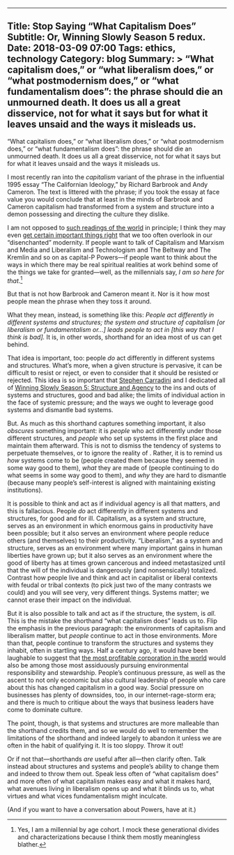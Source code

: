 ----
Title: Stop Saying “What Capitalism Does”
Subtitle: Or, Winning Slowly Season 5 redux.
Date: 2018-03-09 07:00
Tags: ethics, technology
Category: blog
Summary: >
    “What capitalism does,” or “what liberalism does,” or “what postmodernism does,” or “what fundamentalism does”: the phrase should die an unmourned death. It does us all a great disservice, not for what it says but for what it leaves unsaid and the ways it misleads us.
----

“What capitalism does,” or “what liberalism does,” or “what postmodernism does,” or “what fundamentalism does”: the phrase should die an unmourned death. It does us all a great disservice, not for what it says but for what it leaves unsaid and the ways it misleads us.

I most recently ran into the *capitalism* variant of the phrase in the influential 1995 essay “The Californian Ideology,” by Richard Barbrook and Andy Cameron. The text is littered with the phrase; if you took the essay at face value you would conclude that at least in the minds of Barbrook and Cameron capitalism had transformed from a system and structure into a demon possessing and directing the culture they dislike.

I am not opposed to [such readings of the world](http://blogs.mereorthodoxy.com/matthewloftus/2017/04/27/new-gods-old-demons/ "Matthew Loftus: “New Gods, Old Demons”") in principle; I think they may even [get certain important things right](http://text-patterns.thenewatlantis.com/2017/04/principalities-powers-and-technical-boy.html "Alan Jacobs: “principalities, powers, and the technical boy”") that we too often overlook in our “disenchanted” modernity. If people want to talk of Capitalism and Marxism and Media and Liberalism and Technologism and The Beltway and The Kremlin and so on as capital-P Powers—if people want to think about the ways in which there may be real spiritual realities at work behind some of the things we take for granted—well, as the millennials say, *I am so here for that*.[^1]

But that is not how Barbrook and Cameron meant it. Nor is it how most people mean the phrase when they toss it around.

What they mean, instead, is something like this: *People act differently in different systems and structures; the system and structure of capitalism [or liberalism or fundamentalism or...] leads people to act in [this way that I think is bad].* It is, in other words, shorthand for an idea most of us can get behind.

That idea is important, too: people *do* act differently in different systems and structures. What’s more, when a given structure is pervasive, it can be difficult to resist or reject, or even to consider that it should be resisted or rejected. This idea is so important that [Stephen Carradini](http://stephencarradini.com) and I dedicated all of [Winning Slowly Season 5: Structure and Agency](https://www.winningslowly.org/season-5.html) to the ins and outs of systems and structures, good and bad alike; the limits of individual action in the face of systemic pressure; and the ways we ought to leverage good systems and dismantle bad systems.

But. As much as this shorthand captures something important, it also *obscures* something important: it is *people* who act differently under those different structures, and *people* who set up systems in the first place and maintain them afterward. This is not to dismiss the tendency of systems to perpetuate themselves, or to ignore the reality of . Rather, it is to remind us *how* systems come to be (people created them because they seemed in some way good to them), *what* they are made of (people continuing to do what seems in some way good to them), and *why* they are hard to dismantle (because many people’s self-interest is aligned with maintaining existing institutions).

It is possible to think and act as if individual agency is all that matters, and this is fallacious. People *do* act differently in different systems and structures, for good and for ill. Capitalism, as a system and structure, serves as an environment in which enormous gains in productivity have been possible; but it also serves an environment where people reduce others (and themselves) to their productivity. “Liberalism,” as a system and structure, serves as an environment where many important gains in human liberties have grown up; but it also serves as an environment where the good of liberty has at times grown cancerous and indeed metastasized until that the will of the individual is dangerously (and nonsensically) totalized. Contrast how people live and think and act in capitalist or liberal contexts with feudal or tribal contexts (to pick just two of the many contrasts we could) and you will see very, very different things. Systems matter; we cannot erase their impact on the individual.

But it is also possible to talk and act as if the structure, the system, is *all*. This is the mistake the shorthand “what capitalism does” leads us to. Flip the emphasis in the previous paragraph: the environments of capitalism and liberalism matter, but *people* continue to act in those environments. More than that, people continue to transform the structures and systems they inhabit, often in startling ways. Half a century ago, it would have been laughable to suggest that [the most  profitable corporation in the world](https://www.apple.com "Apple") would also be among those most assiduously pursuing environmental responsibility and stewardship. People’s continuous pressure, as well as the ascent to not only economic but also cultural leadership of people who care about this has changed capitalism in a good way. Social pressure on businesses has plenty of downsides, too, in our internet-rage-storm era; and there is much to critique about the ways that business leaders have come to dominate culture.

The point, though, is that systems and structures are more malleable than the shorthand credits them, and so we would do well to remember the limitations of the shorthand and indeed largely to abandon it unless we are often in the habit of qualifying it. It is too sloppy. Throw it out!

Or if not that—shorthands *are* useful after all—then clarify often. Talk instead about structures and systems and people’s ability to change them and indeed to throw them out. Speak less often of “what capitalism does” and more often of what capitalism makes easy and what it makes hard, what avenues living in liberalism opens up and what it blinds us to, what virtues and what vices fundamentalism might inculcate.

(And if you want to have a conversation about Powers, have at it.)

[^1]:	Yes, I am a millennial by age cohort. I mock these generational divides and characterizations because I think them mostly meaningless blather.
